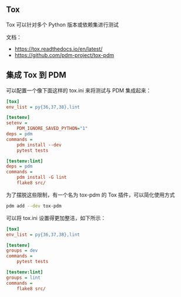 ## Tox

Tox 可以针对多个 Python 版本或依赖集进行测试

文档：

- <https://tox.readthedocs.io/en/latest/>
- <https://github.com/pdm-project/tox-pdm>

## 集成 Tox 到 PDM

可以配置一个像下面这样的 tox.ini 来将测试与 PDM 集成起来：

```ini
[tox]
env_list = py{36,37,38},lint

[testenv]
setenv =
    PDM_IGNORE_SAVED_PYTHON="1"
deps = pdm
commands =
    pdm install --dev
    pytest tests

[testenv:lint]
deps = pdm
commands =
    pdm install -G lint
    flake8 src/
```

为了摆脱这些限制，有一个名为 tox-pdm 的 Tox 插件，可以简化使用方式

```bash
pdm add --dev tox-pdm
```

可以将 tox.ini 设置得更加整洁，如下所示：

```ini
[tox]
env_list = py{36,37,38},lint

[testenv]
groups = dev
commands =
    pytest tests

[testenv:lint]
groups = lint
commands =
    flake8 src/

```


